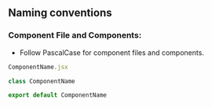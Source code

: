 ## Naming conventions

### Component File and Components:

- Follow PascalCase for component files and components.

```javascript
ComponentName.jsx

class ComponentName

export default ComponentName
```
